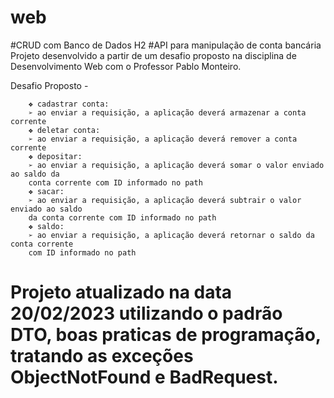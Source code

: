 # web
#CRUD com Banco de Dados H2
#API para manipulação de conta bancária
Projeto desenvolvido a partir de um desafio proposto na disciplina de Desenvolvimento Web com o Professor Pablo Monteiro. 

Desafio Proposto -

        ❖ cadastrar conta:
        ➢ ao enviar a requisição, a aplicação deverá armazenar a conta corrente
        ❖ deletar conta:
        ➢ ao enviar a requisição, a aplicação deverá remover a conta corrente
        ❖ depositar:
        ➢ ao enviar a requisição, a aplicação deverá somar o valor enviado ao saldo da
        conta corrente com ID informado no path
        ❖ sacar:
        ➢ ao enviar a requisição, a aplicação deverá subtrair o valor enviado ao saldo
        da conta corrente com ID informado no path
        ❖ saldo:
        ➢ ao enviar a requisição, a aplicação deverá retornar o saldo da conta corrente
        com ID informado no path

# Projeto atualizado na data 20/02/2023 utilizando o padrão DTO, boas praticas de programação, tratando as exceções ObjectNotFound e BadRequest.
       
